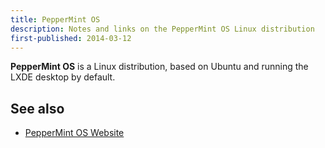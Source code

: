```yaml
---
title: PepperMint OS
description: Notes and links on the PepperMint OS Linux distribution
first-published: 2014-03-12
---
```


**PepperMint OS** is a Linux distribution, based on Ubuntu and running 
the LXDE desktop by default. 

See also
--------

*   [PepperMint OS Website](http://peppermintos.com/)
